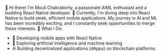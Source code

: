 👋 Hi there! I'm Mouli Chakraborty, a passionate AIML enthusiast and a budding React Native developer. 
🌱 Currently, I'm diving deep into React Native to build sleek, efficient mobile applications. My journey in AI and ML has been incredibly exciting, and I constantly seek opportunities to merge these interests.
🚀 What I Do:
- 📱 Developing mobile apps with React Native
- 🤖 Exploring artificial intelligence and machine learning
- 🌐 Building decentralized applications (dApps) on blockchain platforms

 
 
